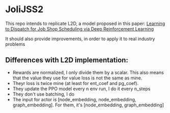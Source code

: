 # JoliJSS2

This repo intends to replicate L2D, a model proposed in this paper:
[Learning to Dispatch for Job Shop Scheduling via Deep Reinforcement Learning](https://arxiv.org/pdf/2010.12367)

It should also provide improvements, in order to apply it to real industry problems

## Differences with L2D implementation:
 - Rewards are normalized, I only divide them by a scalar. This also means that the 
 value they use for value loss is not the same as mine.
 - Theyr loss is twice mine (at least for ent_coef and pg_coef).
 - They update the PPO model every n env run, I do it every n_steps
 - They don't use batching, I do
 - The input for actor is [node_embedding, node_embedding, graph_embedding]. For them, 
   it's [node_embedding, graph_embedding]
